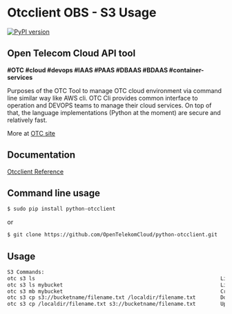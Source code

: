 Otcclient OBS - S3 Usage
==========

[![PyPI version](https://badge.fury.io/py/python-otcclient.png)](https://badge.fury.io/py/python-otcclient)

Open Telecom Cloud API tool 
-----------------------------------------------

**#OTC #cloud #devops #IAAS #PAAS #DBAAS #BDAAS #container-services**

Purposes of the OTC Tool to manage OTC cloud environment via command line similar way like AWS cli. OTC Cli provides common interface to operation and DEVOPS teams to manage their cloud services. 
On top of that, the language implementations (Python at the moment) are secure and relatively fast.

More at [OTC site](https://console.otc.t-systems.com/console/#/home)



Documentation
-------------

[Otcclient Reference](https://docs.otc.t-systems.com/?locale=en-us)

Command line usage
-----

`````sh
$ sudo pip install python-otcclient
`````
or
`````sh
$ git clone https://github.com/OpenTelekomCloud/python-otcclient.git
`````

Usage
----------------

`````sh
S3 Commands:
otc s3 ls                                                            List Buckets
otc s3 ls mybucket                                                   List Bucket files
otc s3 mb mybucket                                                   Create New Bucket
otc s3 cp s3://bucketname/filename.txt /localdir/filename.txt        Download from bucket to local
otc s3 cp /localdir/filename.txt s3://bucketname/filename.txt        Upload file / directory to bucket
